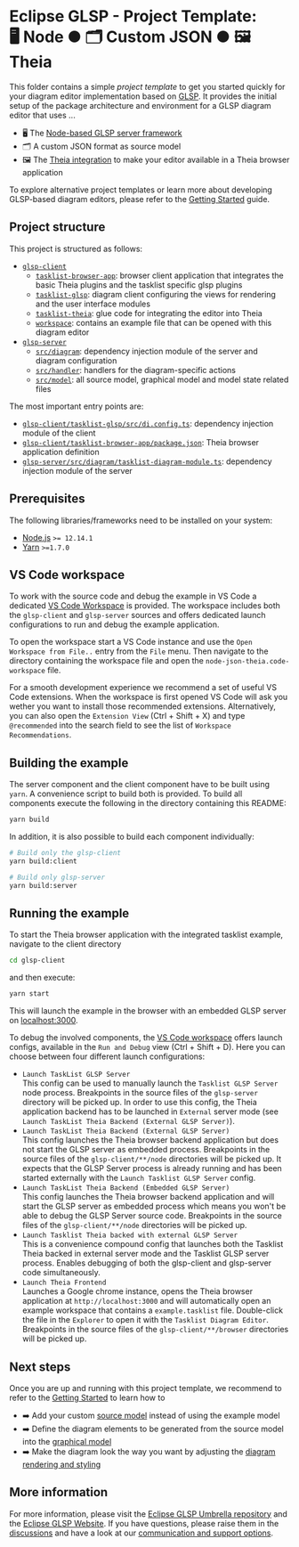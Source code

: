 # Eclipse GLSP - Project Template:<br> 🖥️ Node ● 🗂️ Custom JSON ● 🖼️ Theia

This folder contains a simple *project template* to get you started quickly for your diagram editor implementation based on [GLSP](https://github.com/eclipse-glsp/glsp).
It provides the initial setup of the package architecture and environment for a GLSP diagram editor that uses ...

*   🖥️ The [Node-based GLSP server framework](https://github.com/eclipse-glsp/glsp-server-node)
*   🗂️ A custom JSON format as source model
*   🖼️ The [Theia integration](https://github.com/eclipse-glsp/glsp-theia-integration) to make your editor available in a Theia browser application

To explore alternative project templates or learn more about developing GLSP-based diagram editors, please refer to the [Getting Started](https://www.eclipse.org/glsp/documentation/gettingstarted) guide.

## Project structure

This project is structured as follows:

*   [`glsp-client`](glsp-client)
    *   [`tasklist-browser-app`](glsp-client/tasklist-browser-app): browser client application that integrates the basic Theia plugins and the tasklist specific glsp plugins
    *   [`tasklist-glsp`](glsp-client/tasklist-glsp): diagram client configuring the views for rendering and the user interface modules
    *   [`tasklist-theia`](glsp-client/tasklist-theia): glue code for integrating the editor into Theia
    *   [`workspace`](glsp-client/workspace): contains an example file that can be opened with this diagram editor
*   [`glsp-server`](glsp-server)
    *   [`src/diagram`](glsp-server/src/diagram): dependency injection module of the server and diagram configuration
    *   [`src/handler`](glsp-server/src/handler): handlers for the diagram-specific actions
    *   [`src/model`](glsp-server/src/model): all source model, graphical model and model state related files

The most important entry points are:

*   [`glsp-client/tasklist-glsp/src/di.config.ts`](glsp-client/tasklist-glsp/src/di.config.ts): dependency injection module of the client
*   [`glsp-client/tasklist-browser-app/package.json`](glsp-client/tasklist-browser-app/package.json): Theia browser application definition
*   [`glsp-server/src/diagram/tasklist-diagram-module.ts`](glsp-server/src/diagram/tasklist-diagram-module.ts): dependency injection module of the server

## Prerequisites

The following libraries/frameworks need to be installed on your system:

*   [Node.js](https://nodejs.org/en/) `>= 12.14.1`
*   [Yarn](https://classic.yarnpkg.com/en/docs/install#debian-stable) `>=1.7.0`

## VS Code workspace

To work with the source code and debug the example in VS Code a dedicated [VS Code Workspace](node-json-theia.code-workspace) is provided.
The workspace includes both the `glsp-client` and `glsp-server` sources and offers dedicated launch configurations to run and debug the example application.

To open the workspace start a VS Code instance and use the `Open Workspace from File..` entry from the `File` menu.
Then navigate to the directory containing the workspace file and open the `node-json-theia.code-workspace` file.

For a smooth development experience we recommend a set of useful VS Code extensions. When the workspace is first opened VS Code will ask you wether you want to install those recommended extensions.
Alternatively, you can also open the `Extension View` (Ctrl + Shift + X) and type `@recommended` into the search field to see the list of `Workspace Recommendations`.

## Building the example

The server component and the client component have to be built using `yarn`. A convenience script to build both is provided.
To build all components execute the following in the directory containing this README:

```bash
yarn build
```

In addition, it is also possible to build each component individually:

```bash
# Build only the glsp-client
yarn build:client

# Build only glsp-server
yarn build:server
```

## Running the example

To start the Theia browser application with the integrated tasklist example, navigate to the client directory

```bash
cd glsp-client
```

and then execute:

```bash
yarn start
```

This will launch the example in the browser with an embedded GLSP server on [localhost:3000](http://localhost:3000).

To debug the involved components, the [VS Code workspace](node-json-theia.code-workspace) offers launch configs, available in the `Run and Debug` view (Ctrl + Shift + D).
Here you can choose between four different launch configurations:

*   `Launch TaskList GLSP Server`<br>
    This config can be used to manually launch the `Tasklist GLSP Server` node process.
    Breakpoints in the source files of the `glsp-server` directory will be picked up.
    In order to use this config, the Theia application backend has to be launched in `External` server mode (see `Launch TaskList Theia Backend (External GLSP Server)`).
*   `Launch TaskList Theia Backend (External GLSP Server)`<br>
    This config launches the Theia browser backend application but does not start the GLSP server as embedded process.
    Breakpoints in the source files of the `glsp-client/**/node` directories will be picked up.
    It expects that the GLSP Server process is already running and has been started externally with the `Launch Tasklist GLSP Server` config.
*   `Launch TaskList Theia Backend (Embedded GLSP Server)`<br>
    This config launches the Theia browser backend application and will start the GLSP server as embedded process which means you won't be able to debug the GLSP Server source code.
    Breakpoints in the source files of the `glsp-client/**/node` directories will be picked up.
*   `Launch Tasklist Theia backed with external GLSP Server`<br>
    This is a convenience compound config that launches both the Tasklist Theia backed in external server mode and the Tasklist GLSP server process. Enables debugging of both the glsp-client and glsp-server code simultaneously.
*   `Launch Theia Frontend`<br>
    Launches a Google chrome instance, opens the Theia browser application at `http://localhost:3000` and will automatically open an example workspace that contains a `example.tasklist` file.
    Double-click the file in the `Explorer` to open it with the `Tasklist Diagram Editor`.
    Breakpoints in the source files of the `glsp-client/**/browser` directories will be picked up.

## Next steps

Once you are up and running with this project template, we recommend to refer to the [Getting Started](https://www.eclipse.org/glsp/documentation) to learn how to

*   ➡️ Add your custom [source model](https://www.eclipse.org/glsp/documentation/sourcemodel) instead of using the example model
*   ➡️ Define the diagram elements to be generated from the source model into the [graphical model](https://www.eclipse.org/glsp/documentation/gmodel)
*   ➡️ Make the diagram look the way you want by adjusting the [diagram rendering and styling](https://www.eclipse.org/glsp/documentation/rendering)

## More information

For more information, please visit the [Eclipse GLSP Umbrella repository](https://github.com/eclipse-glsp/glsp) and the [Eclipse GLSP Website](https://www.eclipse.org/glsp/).
If you have questions, please raise them in the [discussions](https://github.com/eclipse-glsp/glsp/discussions) and have a look at our [communication and support options](https://www.eclipse.org/glsp/contact/).
